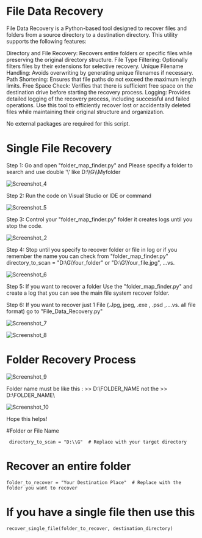 # File Data Recovery
File Data Recovery is a Python-based tool designed to recover files and folders from a source directory to a destination directory. This utility supports the following features:

Directory and File Recovery: Recovers entire folders or specific files while preserving the original directory structure.
File Type Filtering: Optionally filters files by their extensions for selective recovery.
Unique Filename Handling: Avoids overwriting by generating unique filenames if necessary.
Path Shortening: Ensures that file paths do not exceed the maximum length limits.
Free Space Check: Verifies that there is sufficient free space on the destination drive before starting the recovery process.
Logging: Provides detailed logging of the recovery process, including successful and failed operations.
Use this tool to efficiently recover lost or accidentally deleted files while maintaining their original structure and organization.

No external packages are required for this script.



# Single File Recovery

Step 1: Go and open "folder_map_finder.py" and Please specify a folder to search and use double '\\\' like D:\\\G\\\Myfolder 

![Screenshot_4](https://github.com/user-attachments/assets/a14aac16-6623-4278-9fa2-62980c64bf42)

Step 2: Run the code on Visual Studio or IDE or command

![Screenshot_5](https://github.com/user-attachments/assets/9059af4d-bb0f-4dbb-b8d1-6feac3be0aa9)

Step 3: Control your  "folder_map_finder.py" folder it creates logs until you stop the code.

![Screenshot_2](https://github.com/user-attachments/assets/fe871f0f-d30c-40a9-b387-aad159a678ba)

Step 4: Stop until you specify to recover folder or file in log or if you remember the name you can check from "folder_map_finder.py" directory_to_scan = "D:\\G\\Your_folder" or   "D:\\G\\Your_file.jpg", ...vs.

![Screenshot_6](https://github.com/user-attachments/assets/f4c9054a-ca8e-4a2b-84b6-7663b05d744d)

Step 5: If you want to recover a folder Use the  "folder_map_finder.py" and create a log that you can see the main file system recover folder.

Step 6: If you want to recover just 1 File (.Jpg, jpeg, .exe , .psd  ,....vs. all file format) go to "File_Data_Recovery.py" 

![Screenshot_7](https://github.com/user-attachments/assets/f4d2ab34-5b6c-4e3a-a9ad-bf67aca8ab4b)

![Screenshot_8](https://github.com/user-attachments/assets/963cf1cf-8473-494f-8182-8a4cff06e150)


# Folder Recovery Process

![Screenshot_9](https://github.com/user-attachments/assets/ab909dcb-5b17-4111-919a-b9b0d1c4fa2f)

Folder name must be like this : >> D:\\FOLDER_NAME not the >> D:\\FOLDER_NAME\\

![Screenshot_10](https://github.com/user-attachments/assets/de4a52bc-ad55-4f1f-89c9-938dea85931d)

Hope this helps!


#Folder or File Name

     directory_to_scan = "D:\\G"  # Replace with your target directory

# Recover an entire folder
    folder_to_recover = "Your Destination Place"  # Replace with the folder you want to recover

# If you have a single file then use this
    recover_single_file(folder_to_recover, destination_directory)
